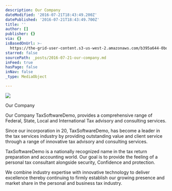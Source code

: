 ```yaml
---
description: Our Company
dateModified: '2016-07-21T18:43:49.200Z'
datePublished: '2016-07-21T18:43:49.700Z'
title: ''
author: []
publisher: {}
via: {}
isBasedOnUrl: >-
  https://the-grid-user-content.s3-us-west-2.amazonaws.com/b395a644-0bd0-4146-a5e3-c752f30c14c4.jpg
starred: false
sourcePath: _posts/2016-07-21-our-company.md
inFeed: true
hasPage: false
inNav: false
_type: MediaObject

---
```

![](https://the-grid-user-content.s3-us-west-2.amazonaws.com/b395a644-0bd0-4146-a5e3-c752f30c14c4.jpg)

Our Company

Our Company TaxSoftwareDemo, provides a comprehensive range of Federal, State, Local and International Tax advisory and consulting services.

Since our incorporation in 20, TaxSoftwareDemo, has become a leader in the tax services industry by providing outstanding value and client service through a range of innovative tax advisory and consulting services.

TaxSoftwareDemo is a nationally recognized name in the tax return preparation and accounting world. Our goal is to provide the feeling of a personal tax consultant alongside security, Confidence and protection.

We combine industry expertise with innovative technology to deliver excellence thereby continuing to firmly establish our growing presence and market share in the personal and business tax industry.